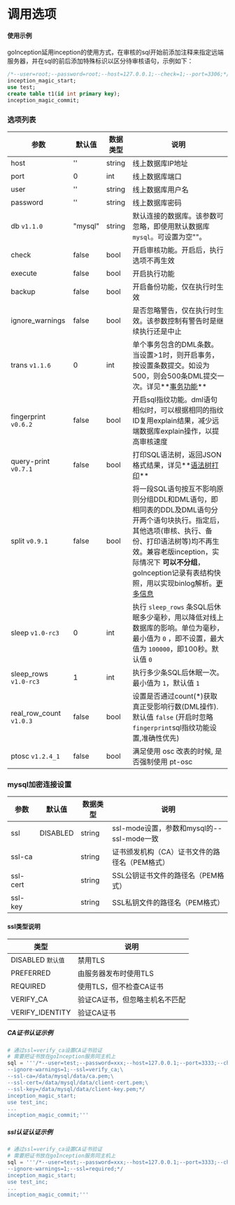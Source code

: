 # 调用选项

#### 使用示例

goInception延用inception的使用方式，在审核的sql开始前添加注释来指定远端服务器，并在sql的前后添加特殊标识以区分待审核语句，示例如下：

```sql
/*--user=root;--password=root;--host=127.0.0.1;--check=1;--port=3306;*/
inception_magic_start;
use test;
create table t1(id int primary key);
inception_magic_commit;
```

### 选项列表

参数  |  默认值  |  数据类型 | 说明
------------ | ------------- | ------------ | ------------
host   |  ''    |   string     |   线上数据库IP地址
port | 0 | int | 线上数据库端口
user | '' | string | 线上数据库用户名
password | '' | string | 线上数据库密码
db `v1.1.0` | "mysql" | string | 默认连接的数据库。该参数可忽略，即使用默认数据库`mysql`。可设置为空""。
check | false | bool | 开启审核功能。开启后，执行选项不再生效
execute | false | bool | 开启执行功能
backup | false | bool | 开启备份功能，仅在执行时生效
ignore_warnings | false | bool | 是否忽略警告，仅在执行时生效。该参数控制有警告时是继续执行还是中止
trans `v1.1.6` | 0 | int | 单个事务包含的DML条数。当设置>1时，则开启事务，按设置条数提交。如设为500，则会500条DML提交一次。详见**[事务功能](trans.html)**
fingerprint `v0.6.2` | false | bool | 开启sql指纹功能。dml语句相似时，可以根据相同的指纹ID复用explain结果，减少远端数据库explain操作，以提高审核速度
query-print `v0.7.1` | false | bool | 打印SQL语法树，返回JSON格式结果，详见**[语法树打印](tree.html)**
split `v0.9.1` | false | bool | 将一段SQL语句按互不影响原则分组DDL和DML语句，即相同表的DDL及DML语句分开两个语句块执行。指定后，其他选项(审核、执行、备份、打印语法树等)均不再生效。兼容老版inception，实际情况下 **可以不分组**，goInception记录有表结构快照，用以实现binlog解析。[更多信息](https://github.com/hanchuanchuan/goInception/pull/42)
sleep `v1.0-rc3` | 0 | int | 执行 `sleep_rows` 条SQL后休眠多少毫秒，用以降低对线上数据库的影响。单位为毫秒，最小值为 `0` ，即不设置，最大值为 `100000`，即100秒。默认值 `0`
sleep_rows `v1.0-rc3` | 1 | int | 执行多少条SQL后休眠一次。最小值为 `1`，默认值 `1`
real_row_count `v1.0.3` | false | bool | 设置是否通过count(*)获取真正受影响行数(DML操作).默认值 `false` (开启时忽略 `fingerprint`sql指纹功能设置,准确性优先)
ptosc `v1.2.4_1`| false | bool | 满足使用 osc 改表的时候, 是否强制使用 pt-osc |

### mysql加密连接设置

参数  |  默认值  |  数据类型 | 说明
------------ | ------------- | ------------ | ------------
ssl   |  DISABLED    |   string     |   ssl-mode设置，参数和mysql的--ssl-mode一致
ssl-ca |   | string | 证书颁发机构（CA）证书文件的路径名（PEM格式）
ssl-cert |   | string | SSL公钥证书文件的路径名（PEM格式）
ssl-key |   | string | SSL私钥文件的路径名（PEM格式）

#### ssl类型说明
类型  |  说明
------------ | -------------
DISABLED `默认值` 		|	禁用TLS
PREFERRED 		|	由服务器发布时使用TLS
REQUIRED		|	使用TLS，但不检查CA证书
VERIFY_CA		|	验证CA证书，但忽略主机名不匹配
VERIFY_IDENTITY	| 	验证CA证书

##### CA证书认证示例

```python
# 通过ssl=verify_ca设置CA证书验证
# 需要把证书放在goInception服务同主机上
sql = '''/*--user=test;--password=xxx;--host=127.0.0.1;--port=3333;--check=1;\
--ignore-warnings=1;--ssl=verify_ca;\
--ssl-ca=/data/mysql/data/ca.pem;\
--ssl-cert=/data/mysql/data/client-cert.pem;\
--ssl-key=/data/mysql/data/client-key.pem;*/
inception_magic_start;
use test_inc;
...
inception_magic_commit;'''
```

##### ssl认证认证示例

```python
# 通过ssl=verify_ca设置CA证书验证
# 需要把证书放在goInception服务同主机上
sql = '''/*--user=test;--password=xxx;--host=127.0.0.1;--port=3333;--check=1;\
--ignore-warnings=1;--ssl=required;*/
inception_magic_start;
use test_inc;
...
inception_magic_commit;'''
```
